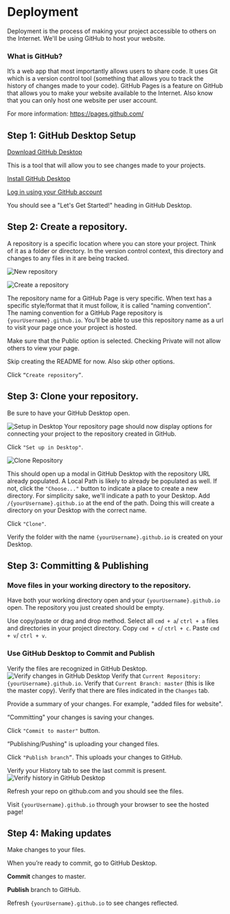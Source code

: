 # Deployment

Deployment is the process of making your project accessible to others on the Internet. We'll be using GitHub to host your website.

### What is GitHub? 
It’s a web app that most importantly allows users to share code. It uses Git which is a version control tool (something that allows you to track the history of changes made to your code). GitHub Pages is a feature on GitHub that allows you to make your website available to the Internet. Also know that you can only host one website per user account. 

For more information: https://pages.github.com/

## Step 1: GitHub Desktop Setup
[Download GitHub Desktop](https://desktop.github.com/)

This is a tool that will allow you to see changes made to your projects.

[Install GitHub Desktop](https://docs.github.com/en/free-pro-team@latest/desktop/installing-and-configuring-github-desktop/installing-github-desktop)

[Log in using your GitHub account](https://docs.github.com/en/free-pro-team@latest/desktop/installing-and-configuring-github-desktop/authenticating-to-github)

You should see a "Let's Get Started!" heading in GitHub Desktop.

## Step 2: Create a repository. 
A repository is a specific location where you can store your project. Think of it as a folder or directory. In the version control context, this directory and changes to any files in it are being tracked.

![New repository](/images/img00_new_repo.png)

![Create a repository](/images/img01_create_repo.png)

The repository name for a GitHub Page is very specific. When text has a specific style/format that it must follow, it is called “naming convention”. The naming convention for a GitHub Page repository is `{yourUsername}.github.io`. You’ll be able to use this repository name as a url to visit your page once your project is hosted.

Make sure that the Public option is selected. 
Checking Private will not allow others to view your page.

Skip creating the README for now. 
Also skip other options.

Click `“Create repository”`.

## Step 3: Clone your repository.
Be sure to have your GitHub Desktop open.

![Setup in Desktop](/images/img02_setup.png)
Your repository page should now display options for connecting your project to the repository created in GitHub.

Click `"Set up in Desktop"`.

![Clone Repository](/images/img03_clone_repo.png)

This should open up a modal in GitHub Desktop with the repository URL already populated.
A Local Path is likely to already be populated as well. If not, click the `"Choose..."` button to indicate a place to create a new directory.
For simplicity sake, we'll indicate a path to your Desktop.
Add `/{yourUsername}.github.io` at the end of the path.
Doing this will create a directory on your Desktop with the correct name. 

Click `"Clone"`.

Verify the folder with the name `{yourUsername}.github.io` is created on your Desktop.

## Step 3: Committing & Publishing

### Move files in your working directory to the repository.
Have both your working directory open and your `{yourUsername}.github.io` open. The repository you just created should be empty.

Use copy/paste or drag and drop method.
Select all `cmd + a`/ `ctrl + a` files and directories in your project directory. 
Copy `cmd + c`/ `ctrl + c`.
Paste `cmd + v`/ `ctrl + v`.

### Use GitHub Desktop to Commit and Publish

Verify the files are recognized in GitHub Desktop.
![Verify changes in GitHub Desktop](/images/img04_verify_changes.png)
Verify that `Current Repository: {yourUsername}.github.io`.
Verify that `Current Branch: master` (this is like the master copy).
Verify that there are files indicated in the `Changes` tab.

Provide a summary of your changes.
For example, "added files for website".

“Committing" your changes is saving your changes. 

Click `"Commit to master"` button.

“Publishing/Pushing" is uploading your changed files. 

Click `"Publish branch”`. This uploads your changes to GitHub.

Verify your History tab to see the last commit is present.
![Verify history in GitHub Desktop](/images/img05_verify_history.png)

Refresh your repo on github.com and you should see the files.

Visit `{yourUsername}.github.io` through your browser to see the hosted page!

## Step 4: Making updates
Make changes to your files.

When you’re ready to commit, go to GitHub Desktop.

**Commit** changes to master.

**Publish** branch to GitHub.

Refresh `{yourUsername}.github.io` to see changes reflected.

